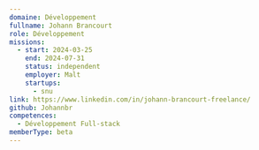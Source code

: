 ```yaml
---
domaine: Développement
fullname: Johann Brancourt
role: Développement
missions:
  - start: 2024-03-25
    end: 2024-07-31
    status: independent
    employer: Malt
    startups:
      - snu
link: https://www.linkedin.com/in/johann-brancourt-freelance/
github: Johannbr
competences:
  - Développement Full-stack
memberType: beta
---
```

